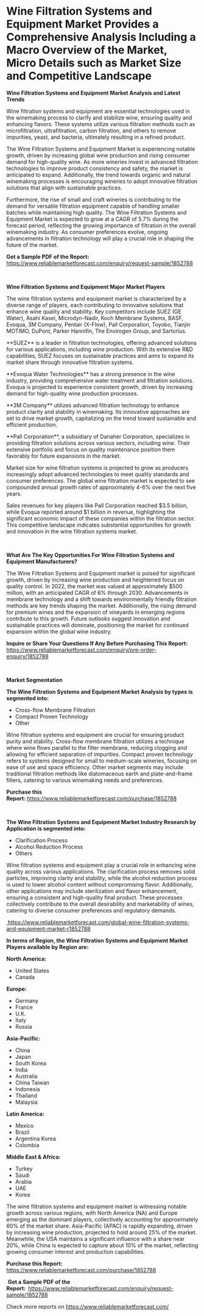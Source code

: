 <p><h1>Wine Filtration Systems and Equipment Market Provides a Comprehensive Analysis Including a Macro Overview of the Market, Micro Details such as Market Size and Competitive Landscape</h1></p><p><strong>Wine Filtration Systems and Equipment Market Analysis and Latest Trends</strong></p>
<p><p>Wine filtration systems and equipment are essential technologies used in the winemaking process to clarify and stabilize wine, ensuring quality and enhancing flavors. These systems utilize various filtration methods such as microfiltration, ultrafiltration, carbon filtration, and others to remove impurities, yeast, and bacteria, ultimately resulting in a refined product. </p><p>The Wine Filtration Systems and Equipment Market is experiencing notable growth, driven by increasing global wine production and rising consumer demand for high-quality wine. As more wineries invest in advanced filtration technologies to improve product consistency and safety, the market is anticipated to expand. Additionally, the trend towards organic and natural winemaking processes is encouraging wineries to adopt innovative filtration solutions that align with sustainable practices. </p><p>Furthermore, the rise of small and craft wineries is contributing to the demand for versatile filtration equipment capable of handling smaller batches while maintaining high quality. The Wine Filtration Systems and Equipment Market is expected to grow at a CAGR of 5.7% during the forecast period, reflecting the growing importance of filtration in the overall winemaking industry. As consumer preferences evolve, ongoing advancements in filtration technology will play a crucial role in shaping the future of the market.</p></p>
<p><strong>Get a Sample PDF of the Report:&nbsp;</strong> <a href="https://www.reliablemarketforecast.com/enquiry/request-sample/1852788?utm_campaign=2449&utm_medium=2&utm_source=Github&utm_content=ia&utm_term=28022025&utm_id=wine-filtration-systems-and-equipment">https://www.reliablemarketforecast.com/enquiry/request-sample/1852788</a></p>
<p>&nbsp;</p>
<p><strong>Wine Filtration Systems and Equipment Major Market Players</strong></p>
<p><p>The wine filtration systems and equipment market is characterized by a diverse range of players, each contributing to innovative solutions that enhance wine quality and stability. Key competitors include SUEZ (GE Water), Asahi Kasei, Microdyn-Nadir, Koch Membrane Systems, BASF, Evoqua, 3M Company, Pentair (X-Flow), Pall Corporation, Toyobo, Tianjin MOTIMO, DuPont, Parker Hannifin, The Envirogen Group, and Sartorius.</p><p>**SUEZ** is a leader in filtration technologies, offering advanced solutions for various applications, including wine production. With its extensive R&D capabilities, SUEZ focuses on sustainable practices and aims to expand its market share through innovative filtration systems. </p><p>**Evoqua Water Technologies** has a strong presence in the wine industry, providing comprehensive water treatment and filtration solutions. Evoqua is projected to experience consistent growth, driven by increasing demand for high-quality wine production processes.</p><p>**3M Company** utilizes advanced filtration technology to enhance product clarity and stability in winemaking. Its innovative approaches are set to drive market growth, capitalizing on the trend toward sustainable and efficient production.</p><p>**Pall Corporation**, a subsidiary of Danaher Corporation, specializes in providing filtration solutions across various sectors, including wine. Their extensive portfolio and focus on quality maintenance position them favorably for future expansions in the market.</p><p>Market size for wine filtration systems is projected to grow as producers increasingly adopt advanced technologies to meet quality standards and consumer preferences. The global wine filtration market is expected to see compounded annual growth rates of approximately 4-6% over the next five years.</p><p>Sales revenues for key players like Pall Corporation reached $3.5 billion, while Evoqua reported around $1 billion in revenue, highlighting the significant economic impact of these companies within the filtration sector. This competitive landscape indicates substantial opportunities for growth and innovation in the wine filtration systems market.</p></p>
<p>&nbsp;</p>
<p><strong>What Are The Key Opportunities For Wine Filtration Systems and Equipment Manufacturers?</strong></p>
<p><p>The Wine Filtration Systems and Equipment market is poised for significant growth, driven by increasing wine production and heightened focus on quality control. In 2022, the market was valued at approximately $500 million, with an anticipated CAGR of 6% through 2030. Advancements in membrane technology and a shift towards environmentally friendly filtration methods are key trends shaping the market. Additionally, the rising demand for premium wines and the expansion of vineyards in emerging regions contribute to this growth. Future outlooks suggest innovation and sustainable practices will dominate, positioning the market for continued expansion within the global wine industry.</p></p>
<p><strong>Inquire or Share Your Questions If Any Before Purchasing This Report:</strong> <a href="https://www.reliablemarketforecast.com/enquiry/pre-order-enquiry/1852788?utm_campaign=2449&utm_medium=2&utm_source=Github&utm_content=ia&utm_term=28022025&utm_id=wine-filtration-systems-and-equipment">https://www.reliablemarketforecast.com/enquiry/pre-order-enquiry/1852788</a></p>
<p>&nbsp;</p>
<p><strong>Market Segmentation</strong></p>
<p><strong>The Wine Filtration Systems and Equipment Market Analysis by types is segmented into:</strong></p>
<p><ul><li>Cross-flow Membrane Filtration</li><li>Compact Proven Technology</li><li>Other</li></ul></p>
<p><p>Wine filtration systems and equipment are crucial for ensuring product purity and stability. Cross-flow membrane filtration utilizes a technique where wine flows parallel to the filter membrane, reducing clogging and allowing for efficient separation of impurities. Compact proven technology refers to systems designed for small to medium-scale wineries, focusing on ease of use and space efficiency. Other market segments may include traditional filtration methods like diatomaceous earth and plate-and-frame filters, catering to various winemaking needs and preferences.</p></p>
<p><strong>Purchase this Report:&nbsp;</strong><a href="https://www.reliablemarketforecast.com/purchase/1852788?utm_campaign=2449&utm_medium=2&utm_source=Github&utm_content=ia&utm_term=28022025&utm_id=wine-filtration-systems-and-equipment">https://www.reliablemarketforecast.com/purchase/1852788</a></p>
<p>&nbsp;</p>
<p><strong>The Wine Filtration Systems and Equipment Market Industry Research by Application is segmented into:</strong></p>
<p><ul><li>Clarification Process</li><li>Alcohol Reduction Process</li><li>Others</li></ul></p>
<p><p>Wine filtration systems and equipment play a crucial role in enhancing wine quality across various applications. The clarification process removes solid particles, improving clarity and stability, while the alcohol reduction process is used to lower alcohol content without compromising flavor. Additionally, other applications may include sterilization and flavor enhancement, ensuring a consistent and high-quality final product. These processes collectively contribute to the overall desirability and marketability of wines, catering to diverse consumer preferences and regulatory demands.</p></p>
<p><a href="https://www.reliablemarketforecast.com/global-wine-filtration-systems-and-equipment-market-r1852788?utm_campaign=2449&utm_medium=2&utm_source=Github&utm_content=ia&utm_term=28022025&utm_id=wine-filtration-systems-and-equipment">&nbsp;https://www.reliablemarketforecast.com/global-wine-filtration-systems-and-equipment-market-r1852788</a></p>
<p><strong>In terms of Region, the Wine Filtration Systems and Equipment Market Players available by Region are:</strong></p>
<p>
    <p> <strong> North America: </strong>
        <ul>
            <li>United States</li>
            <li>Canada</li>
        </ul>
        </p> 
    <p> <strong> Europe: </strong>
        <ul>
            <li>Germany</li>
            <li>France</li>
            <li>U.K.</li>
            <li>Italy</li>
            <li>Russia</li>
        </ul>
        </p> 
    <p> <strong> Asia-Pacific: </strong>
        <ul>
            <li>China</li>
            <li>Japan</li>
            <li>South Korea</li>
            <li>India</li>
            <li>Australia</li>
            <li>China Taiwan</li>
            <li>Indonesia</li>
            <li>Thailand</li>
            <li>Malaysia</li>
        </ul>
        </p> 
    <p> <strong> Latin America: </strong>
        <ul>
            <li>Mexico</li>
            <li>Brazil</li>
            <li>Argentina Korea</li>
            <li>Colombia</li>
        </ul>
        </p> 
    <p> <strong> Middle East & Africa: </strong>
        <ul>
            <li>Turkey</li>
            <li>Saudi</li>
            <li>Arabia</li>
            <li>UAE</li>
            <li>Korea</li>
        </ul>
    </p>
    </p>
<p><p>The wine filtration systems and equipment market is witnessing notable growth across various regions, with North America (NA) and Europe emerging as the dominant players, collectively accounting for approximately 60% of the market share. Asia-Pacific (APAC) is rapidly expanding, driven by increasing wine production, projected to hold around 25% of the market. Meanwhile, the USA maintains a significant influence with a share near 20%, while China is expected to capture about 10% of the market, reflecting growing consumer interest and production capabilities.</p></p>
<p><strong>Purchase this Report: </strong><a href="https://www.reliablemarketforecast.com/purchase/1852788?utm_campaign=2449&utm_medium=2&utm_source=Github&utm_content=ia&utm_term=28022025&utm_id=wine-filtration-systems-and-equipment">https://www.reliablemarketforecast.com/purchase/1852788</a></p>
<p>&nbsp;<strong>Get a Sample PDF of the Report:&nbsp;&nbsp;</strong><a href="https://www.reliablemarketforecast.com/enquiry/request-sample/1852788?utm_campaign=2449&utm_medium=2&utm_source=Github&utm_content=ia&utm_term=28022025&utm_id=wine-filtration-systems-and-equipment">https://www.reliablemarketforecast.com/enquiry/request-sample/1852788</a></p>
<p><strong></strong></p>
<p>Check more reports on <a href="https://www.reliablemarketforecast.com/?utm_campaign=2449&utm_medium=2&utm_source=Github&utm_content=ia&utm_term=28022025&utm_id=wine-filtration-systems-and-equipment">https://www.reliablemarketforecast.com/</a></p>